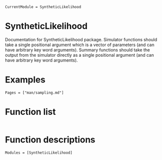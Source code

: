 ```@meta
CurrentModule = SyntheticLikelihood
```

# SyntheticLikelihood
Documentation for SyntheticLikelihood package. Simulator functions should take a single positional argument which is a vector of parameters (and can have arbitrary key word arguments). Summary functions should take the output from the simulator directly as a single positional argument (and can have arbitrary key word arguments).

# Examples
```@contents
Pages = ["man/sampling.md"]
```

# Function list
```@index
```
# Function descriptions
```@autodocs
Modules = [SyntheticLikelihood]
```
